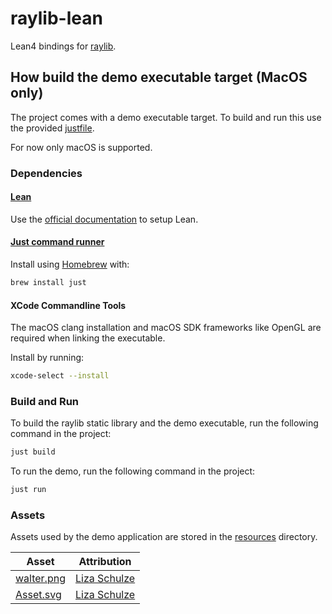 # raylib-lean

Lean4 bindings for [raylib](http://www.raylib.com/).

## How build the demo executable target (MacOS only)

The project comes with a demo executable target. To build and run this use the provided [justfile](./justfile).

For now only macOS is supported.

### Dependencies

#### [Lean](https://lean-lang.org)

Use the [official documentation](https://lean-lang.org/lean4/doc/quickstart.html) to setup Lean.

#### [Just command runner](https://github.com/casey/just)

Install using [Homebrew](https://brew.sh) with:

``` sh
brew install just
```

#### XCode Commandline Tools

The macOS clang installation and macOS SDK frameworks like OpenGL are required when linking the executable.

Install by running:

``` sh
xcode-select --install
```

### Build and Run

To build the raylib static library and the demo executable, run the following command in the project:

``` sh
just build
```

To run the demo, run the following command in the project:

``` sh
just run
```

### Assets

Assets used by the demo application are stored in the [resources](./resources) directory.


| Asset                                | Attribution                                              |
|--------------------------------------|----------------------------------------------------------|
| [walter.png](./resources/walter.png) | [Liza Schulze](https://www.linkedin.com/in/lizaschulze/) |
| [Asset.svg](./resources/Asset.svg)   | [Liza Schulze](https://www.linkedin.com/in/lizaschulze/) |

